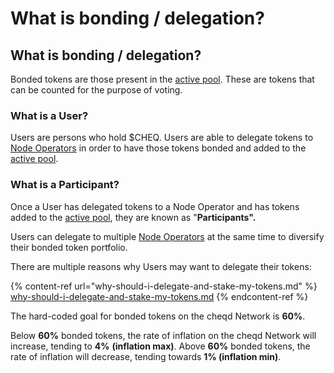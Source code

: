 # What is bonding / delegation?

## What is bonding / delegation?

Bonded tokens are those present in the [active pool](what-is-the-active-pool.md). These are tokens that can be counted for the purpose of voting.

### What is a User?

Users are persons who hold $CHEQ. Users are able to delegate tokens to [Node Operators](validators.md) in order to have those tokens bonded and added to the [active pool](what-is-the-active-pool.md).

### What is a Participant?

Once a User has delegated tokens to a Node Operator and has tokens added to the [active pool](what-is-the-active-pool.md), they are known as "**Participants".**

Users can delegate to multiple [Node Operators](validators.md) at the same time to diversify their bonded token portfolio.

There are multiple reasons why Users may want to delegate their tokens:

{% content-ref url="why-should-i-delegate-and-stake-my-tokens.md" %}
[why-should-i-delegate-and-stake-my-tokens.md](why-should-i-delegate-and-stake-my-tokens.md)
{% endcontent-ref %}

The hard-coded goal for bonded tokens on the cheqd Network is **60%**.

Below **60%** bonded tokens, the rate of inflation on the cheqd Network will increase, tending to **4%** **(inflation max)**. Above **60%** bonded tokens, the rate of inflation will decrease, tending towards **1% (inflation min)**.
